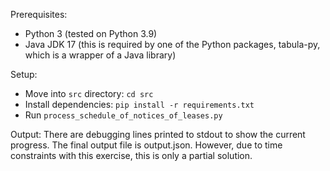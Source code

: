 Prerequisites:
- Python 3 (tested on Python 3.9)
- Java JDK 17 (this is required by one of the Python packages, tabula-py, which is a wrapper of a Java library)

Setup:
- Move into `src` directory: `cd src`
- Install dependencies: `pip install -r requirements.txt`
- Run `process_schedule_of_notices_of_leases.py`

Output:
There are debugging lines printed to stdout to show the current progress.
The final output file is output.json. However, due to time constraints with this exercise, this is only a partial solution.
